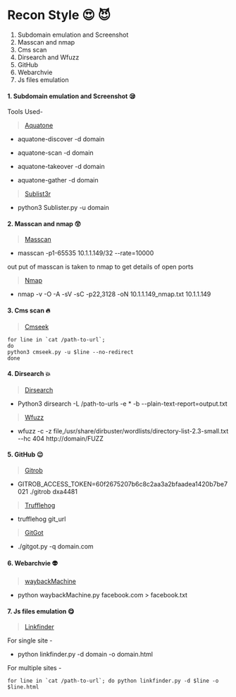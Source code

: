 
# Recon Style :heart_eyes: :smiling_imp:

1. Subdomain emulation and Screenshot
2. Masscan and nmap
3. Cms scan
4. Dirsearch and Wfuzz
5. GitHub
6. Webarchvie
7. Js files emulation

#### 1. Subdomain emulation and Screenshot :sleepy:
Tools Used-
 > [Aquatone](https://github.com/michenriksen/aquatone)

 - aquatone-discover -d domain

 - aquatone-scan -d domain

 - aquatone-takeover -d domain

 - aquatone-gather -d domain

> [Sublist3r](https://github.com/aboul3la/Sublist3r)

 - python3 Sublister.py -u domain
 
#### 2. Masscan and nmap :astonished:
> [Masscan](https://github.com/robertdavidgraham/masscan)

-  masscan -p1-65535 10.1.1.149/32 --rate=10000

out put of masscan is taken to nmap to get details of open ports

> [Nmap](https://nmap.org/)

- nmap -v -O -A -sV -sC -p22,3128 -oN 10.1.1.149_nmap.txt 10.1.1.149

#### 3. Cms scan :fire:
> [Cmseek](https://github.com/Tuhinshubhra/CMSeeK)

```
for line in `cat /path-to-url`;
do 
python3 cmseek.py -u $line --no-redirect
done
```

#### 4. Dirsearch :boom:
> [Dirsearch](https://github.com/maurosoria/dirsearch)

- Python3 dirsearch -L /path-to-urls -e * -b --plain-text-report=output.txt

> [Wfuzz](https://github.com/xmendez/wfuzz)

- wfuzz -c -z file,/usr/share/dirbuster/wordlists/directory-list-2.3-small.txt --hc 404 http://domain/FUZZ

#### 5. GitHub :wink:
> [Gitrob](https://github.com/michenriksen/gitrob)

- GITROB_ACCESS_TOKEN=60f2675207b6c8c2aa3a2bfaadea1420b7be7021 ./gitrob dxa4481

> [Trufflehog](https://github.com/dxa4481/truffleHog)

- trufflehog git_url

> [GitGot](https://github.com/BishopFox/GitGot)

- ./gitgot.py -q domain.com

#### 6. Webarchvie :alien:
> [waybackMachine](https://github.com/ghostlulzhacks/waybackMachine)

- python waybackMachine.py facebook.com > facebook.txt


#### 7. Js files emulation :yum:
> [Linkfinder](https://github.com/GerbenJavado/LinkFinder)

For single site -

- python linkfinder.py -d domain -o domain.html

For multiple sites -

 ```
for line in `cat /path-to-url`; do python linkfinder.py -d $line -o $line.html
```
